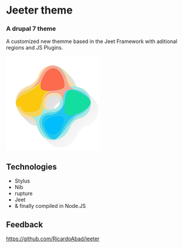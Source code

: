# Jeeter theme
### A drupal 7 theme

A customized new themme based in the Jeet Framework with aditional regions and JS Plugins.

![Theme image](https://github.com/RicardoAbad/jeeter/blob/master/jeeter_2/logo.png)

## Technologies

* Stylus
* Nib
* rupture
* Jeet
* & finally compiled in Node.JS


## Feedback

https://github.com/RicardoAbad/jeeter
